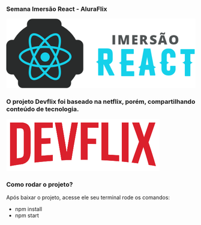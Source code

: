 
### Semana Imersão React - AluraFlix 
![..](src/assets/img/logo-alura.svg) <p>

### O projeto Devflix foi baseado na netflix, porém, compartilhando conteúdo de tecnologia.

![..](src/assets/img/Logo.png) <p>

### Como rodar o projeto?
Após baixar o projeto, acesse ele seu terminal rode os comandos:

* npm install
* npm start



